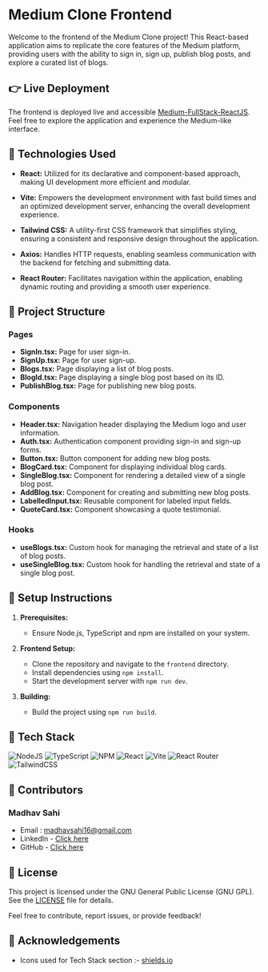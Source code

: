 # Medium Clone Frontend

Welcome to the frontend of the Medium Clone project! This React-based application aims to replicate the core features of the Medium platform, providing users with the ability to sign in, sign up, publish blog posts, and explore a curated list of blogs.

## 👉 Live Deployment

The frontend is deployed live and accessible [Medium-FullStack-ReactJS](https://madhavsahi-medium-hono-react-ts.netlify.app/). Feel free to explore the application and experience the Medium-like interface.

## 📌 Technologies Used

- **React:** Utilized for its declarative and component-based approach, making UI development more efficient and modular.

- **Vite:** Empowers the development environment with fast build times and an optimized development server, enhancing the overall development experience.

- **Tailwind CSS:** A utility-first CSS framework that simplifies styling, ensuring a consistent and responsive design throughout the application.

- **Axios:** Handles HTTP requests, enabling seamless communication with the backend for fetching and submitting data.

- **React Router:** Facilitates navigation within the application, enabling dynamic routing and providing a smooth user experience.

## 📌 Project Structure

### Pages

- **SignIn.tsx:** Page for user sign-in.
- **SignUp.tsx:** Page for user sign-up.
- **Blogs.tsx:** Page displaying a list of blog posts.
- **BlogId.tsx:** Page displaying a single blog post based on its ID.
- **PublishBlog.tsx:** Page for publishing new blog posts.

### Components

- **Header.tsx:** Navigation header displaying the Medium logo and user information.
- **Auth.tsx:** Authentication component providing sign-in and sign-up forms.
- **Button.tsx:** Button component for adding new blog posts.
- **BlogCard.tsx:** Component for displaying individual blog cards.
- **SingleBlog.tsx:** Component for rendering a detailed view of a single blog post.
- **AddBlog.tsx:** Component for creating and submitting new blog posts.
- **LabelledInput.tsx:** Reusable component for labeled input fields.
- **QuoteCard.tsx:** Component showcasing a quote testimonial.

### Hooks

- **useBlogs.tsx:** Custom hook for managing the retrieval and state of a list of blog posts.
- **useSingleBlog.tsx:** Custom hook for handling the retrieval and state of a single blog post.

## 📌 Setup Instructions

1. **Prerequisites:**
   - Ensure Node.js, TypeScript and npm are installed on your system.

2. **Frontend Setup:**
   - Clone the repository and navigate to the `frontend` directory.
   - Install dependencies using `npm install`.
   - Start the development server with `npm run dev`.

3. **Building:**
   - Build the project using `npm run build`.

## 📌 Tech Stack

![NodeJS](https://img.shields.io/badge/node.js-6DA55F?style=for-the-badge&logo=node.js&logoColor=white)
![TypeScript](https://img.shields.io/badge/typescript-%23007ACC.svg?style=for-the-badge&logo=typescript&logoColor=white)
![NPM](https://img.shields.io/badge/NPM-%23CB3837.svg?style=for-the-badge&logo=npm&logoColor=white)
![React](https://img.shields.io/badge/react-%2320232a.svg?style=for-the-badge&logo=react&logoColor=%2361DAFB)
![Vite](https://img.shields.io/badge/vite-%23646CFF.svg?style=for-the-badge&logo=vite&logoColor=white)
![React Router](https://img.shields.io/badge/React_Router-CA4245?style=for-the-badge&logo=react-router&logoColor=white)
![TailwindCSS](https://img.shields.io/badge/tailwindcss-%2338B2AC.svg?style=for-the-badge&logo=tailwind-css&logoColor=white)

## 📌 Contributors

### Madhav Sahi

- Email : madhavsahi16@gmail.com
- LinkedIn - [Click here](https://www.linkedin.com/in/madhav-sahi-6a2305161/ "LinkedIn Link")
- GitHub - [Click here](https://github.com/MadhavSahi "GitHub Link")

## 📌 License

This project is licensed under the GNU General Public License (GNU GPL). See the [LICENSE](./LICENSE) file for details.

Feel free to contribute, report issues, or provide feedback!

## 📌 Acknowledgements

- Icons used for Tech Stack section :- [shields.io](https://img.shields.io)



